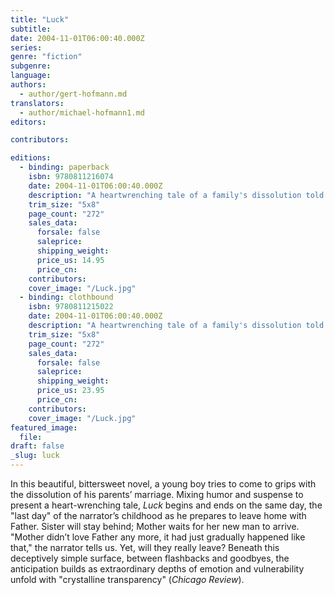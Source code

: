 ```yaml
---
title: "Luck"
subtitle:
date: 2004-11-01T06:00:40.000Z
series:
genre: "fiction"
subgenre:
language:
authors:
  - author/gert-hofmann.md
translators:
  - author/michael-hofmann1.md
editors:

contributors:

editions:
  - binding: paperback
    isbn: 9780811216074
    date: 2004-11-01T06:00:40.000Z
    description: "A heartwrenching tale of a family's dissolution told from a child's crystalline perspective, now in paperback. "
    trim_size: "5x8"
    page_count: "272"
    sales_data:
      forsale: false
      saleprice:
      shipping_weight:
      price_us: 14.95
      price_cn:
    contributors:
    cover_image: "/Luck.jpg"
  - binding: clothbound
    isbn: 9780811215022
    date: 2004-11-01T06:00:40.000Z
    description: "A heartwrenching tale of a family's dissolution told from a child's crystalline perspective, now in paperback. "
    trim_size: "5x8"
    page_count: "272"
    sales_data:
      forsale: false
      saleprice:
      shipping_weight:
      price_us: 23.95
      price_cn:
    contributors:
    cover_image: "/Luck.jpg"
featured_image:
  file:
draft: false
_slug: luck
---
```


In this beautiful, bittersweet novel, a young boy tries to come to grips with the dissolution of his parents’ marriage. Mixing humor and suspense to present a heart-wrenching tale, _Luck_ begins and ends on the same day, the "last day" of the narrator’s childhood as he prepares to leave home with Father. Sister will stay behind; Mother waits for her new man to arrive. "Mother didn’t love Father any more, it had just gradually happened like that," the narrator tells us. Yet, will they really leave? Beneath this deceptively simple surface, between flashbacks and goodbyes, the anticipation builds as extraordinary depths of emotion and vulnerability unfold with "crystalline transparency" (_Chicago Review_).

